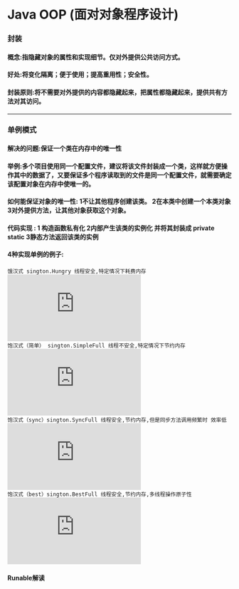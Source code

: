 # Java OOP (面对对象程序设计)
### 封装 
#### 概念:指隐藏对象的属性和实现细节。仅对外提供公共访问方式。
#### 好处:将变化隔离；便于使用；提高重用性；安全性。 
#### 封装原则:将不需要对外提供的内容都隐藏起来，把属性都隐藏起来，提供共有方法对其访问。
------
### 单例模式
#### 解决的问题:保证一个类在内存中的唯一性
#### 举例:多个项目使用同一个配置文件，建议将该文件封装成一个类，这样就方便操作其中的数据了，又要保证多个程序读取到的文件是同一个配置文件，就需要确定该配置对象在内存中使唯一的。
#### 如何能保证对象的唯一性: 1不让其他程序创建该类。 2在本类中创建一个本类对象 3对外提供方法，让其他对象获取这个对象。
#### 代码实现 : 1 构造函数私有化 2内部产生该类的实例化 并将其封装成 private static 3静态方法返回该类的实例
#### 4种实现单例的例子:
`饿汉式 sington.Hungry 线程安全,特定情况下耗费内存`
![实现代码](https://github.com/Qoiuy/Let-s-learn-Java/blob/master/Java_OOP/src/main/java/sington/Hungry.java)
</br>`饱汉式（简单） sington.SimpleFull 线程不安全,特定情况下节约内存`
![实现代码](https://github.com/Qoiuy/Let-s-learn-Java/blob/master/Java_OOP/src/main/java/sington/SimpleFull.java)
</br>`饱汉式（sync）sington.SyncFull 线程安全,节约内存,但是同步方法调用频繁时 效率低`
![实现代码](https://github.com/Qoiuy/Let-s-learn-Java/blob/master/Java_OOP/src/main/java/sington/SyncFull.java)
</br>`饱汉式（best）sington.BestFull 线程安全,节约内存,多线程操作原子性`
![实现代码](https://github.com/Qoiuy/Let-s-learn-Java/blob/master/Java_OOP/src/main/java/sington/BestFull.java)
#### Runable解读

